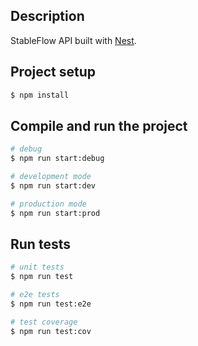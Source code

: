 ## Description

StableFlow API built with [Nest](https://github.com/nestjs/nest).

## Project setup

```bash
$ npm install
```

## Compile and run the project

```bash
# debug
$ npm run start:debug

# development mode
$ npm run start:dev

# production mode
$ npm run start:prod
```

## Run tests

```bash
# unit tests
$ npm run test

# e2e tests
$ npm run test:e2e

# test coverage
$ npm run test:cov
```
